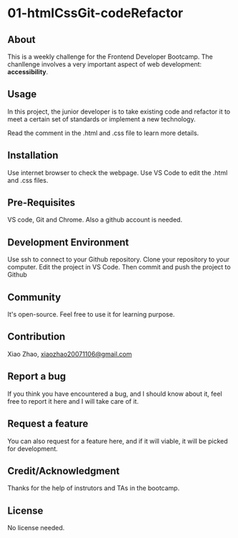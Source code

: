 # 01-htmlCssGit-codeRefactor

## About
This is a weekly challenge for the Frontend Developer Bootcamp. The chanllenge involves a very important aspect of web development: **accessibility**.

## Usage
In this project, the junior developer is to take existing code and refactor it to meet a certain set of standards or implement a new technology.

Read the comment in the .html and .css file to learn more details.

## Installation
Use internet browser to check the webpage. Use VS Code to edit the .html and .css files.

## Pre-Requisites
VS code, Git and Chrome. Also a github account is needed.


## Development Environment
Use ssh to connect to your Github repository. Clone your repository to your computer. Edit the project in VS Code. Then commit and push the project to Github



## Community
It's open-source. Feel free to use it for learning purpose.

## Contribution
Xiao Zhao, xiaozhao20071106@gmail.com

## Report a bug
If you think you have encountered a bug, and I should know about it, feel free to report it here and I will take care of it.

## Request a feature
You can also request for a feature here, and if it will viable, it will be picked for development.


## Credit/Acknowledgment
Thanks for the help of instrutors and TAs in the bootcamp. 

## License
No license needed.